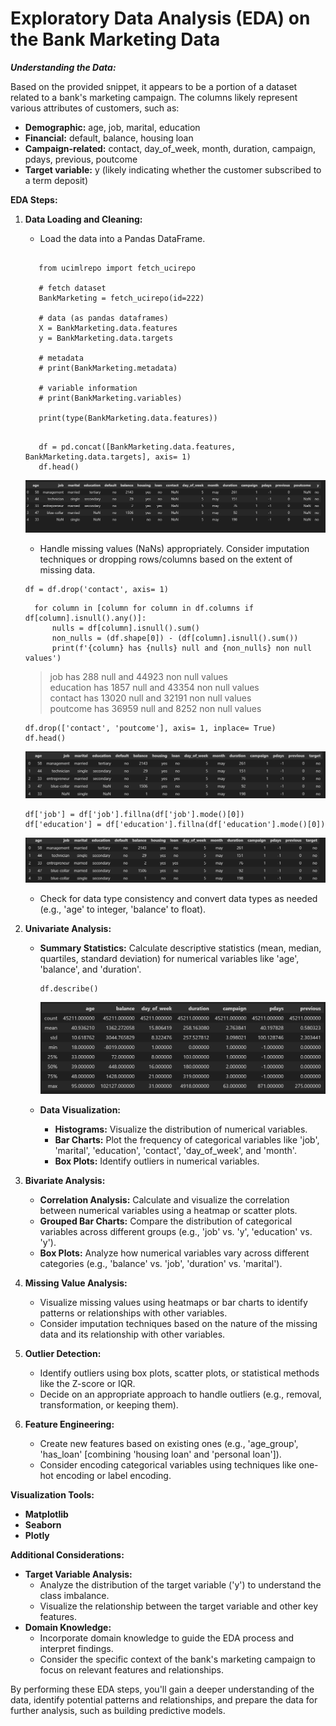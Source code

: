 # Exploratory Data Analysis (EDA) on the Bank Marketing Data

***Understanding the Data:***

Based on the provided snippet, it appears to be a portion of a dataset related to a bank's marketing campaign. The columns likely represent various attributes of customers, such as:

* **Demographic:** age, job, marital, education
* **Financial:** default, balance, housing loan
* **Campaign-related:** contact, day_of_week, month, duration, campaign, pdays, previous, poutcome
* **Target variable:** y (likely indicating whether the customer subscribed to a term deposit)

**EDA Steps:**

1. **Data Loading and Cleaning:**

   * Load the data into a Pandas DataFrame.

   ```

      from ucimlrepo import fetch_ucirepo 

      # fetch dataset 
      BankMarketing = fetch_ucirepo(id=222) 

      # data (as pandas dataframes) 
      X = BankMarketing.data.features 
      y = BankMarketing.data.targets 

      # metadata 
      # print(BankMarketing.metadata) 

      # variable information 
      # print(BankMarketing.variables) 

      print(type(BankMarketing.data.features))
   ```

   ```

      df = pd.concat([BankMarketing.data.features, BankMarketing.data.targets], axis= 1)
      df.head()
   ```

   ![](assets/20241228_173304_image.png)

   * Handle missing values (NaNs) appropriately. Consider imputation techniques or dropping rows/columns based on the extent of missing data.

   ```
   df = df.drop('contact', axis= 1)
   ```

   ```
     for column in [column for column in df.columns if df[column].isnull().any()]:
         nulls = df[column].isnull().sum()
         non_nulls = (df.shape[0]) - (df[column].isnull().sum())
         print(f'{column} has {nulls} null and {non_nulls} non null values')
   ```

   > job has 288 null and 44923 non null values  
   > education has 1857 null and 43354 non null values  
   > contact has 13020 null and 32191 non null values  
   > poutcome has 36959 null and 8252 non null values
   >

   ```
   df.drop(['contact', 'poutcome'], axis= 1, inplace= True)
   df.head()
   ```

   ![](assets/20241228_180208_image.png)

   ```
   df['job'] = df['job'].fillna(df['job'].mode()[0])
   df['education'] = df['education'].fillna(df['education'].mode()[0])
   ```

   ![](assets/20241228_181855_image.png)

   * Check for data type consistency and convert data types as needed (e.g., 'age' to integer, 'balance' to float).
1. **Univariate Analysis:**

   * **Summary Statistics:** Calculate descriptive statistics (mean, median, quartiles, standard deviation) for numerical variables like 'age', 'balance', and 'duration'.

     ```
     df.describe()
     ```

     ![](assets/20241229_075744_describe.png)
   * **Data Visualization:**

     * **Histograms:** Visualize the distribution of numerical variables.
     * **Bar Charts:** Plot the frequency of categorical variables like 'job', 'marital', 'education', 'contact', 'day_of_week', and 'month'.
     * **Box Plots:** Identify outliers in numerical variables.
1. **Bivariate Analysis:**

   * **Correlation Analysis:** Calculate and visualize the correlation between numerical variables using a heatmap or scatter plots.
   * **Grouped Bar Charts:** Compare the distribution of categorical variables across different groups (e.g., 'job' vs. 'y', 'education' vs. 'y').
   * **Box Plots:** Analyze how numerical variables vary across different categories (e.g., 'balance' vs. 'job', 'duration' vs. 'marital').
1. **Missing Value Analysis:**

   * Visualize missing values using heatmaps or bar charts to identify patterns or relationships with other variables.
   * Consider imputation techniques based on the nature of the missing data and its relationship with other variables.
1. **Outlier Detection:**

   * Identify outliers using box plots, scatter plots, or statistical methods like the Z-score or IQR.
   * Decide on an appropriate approach to handle outliers (e.g., removal, transformation, or keeping them).
1. **Feature Engineering:**

   * Create new features based on existing ones (e.g., 'age_group', 'has_loan' [combining 'housing loan' and 'personal loan']).
   * Consider encoding categorical variables using techniques like one-hot encoding or label encoding.

**Visualization Tools:**

* **Matplotlib**
* **Seaborn**
* **Plotly**

**Additional Considerations:**

* **Target Variable Analysis:**
  * Analyze the distribution of the target variable ('y') to understand the class imbalance.
  * Visualize the relationship between the target variable and other key features.
* **Domain Knowledge:**
  * Incorporate domain knowledge to guide the EDA process and interpret findings.
  * Consider the specific context of the bank's marketing campaign to focus on relevant features and relationships.

By performing these EDA steps, you'll gain a deeper understanding of the data, identify potential patterns and relationships, and prepare the data for further analysis, such as building predictive models.
